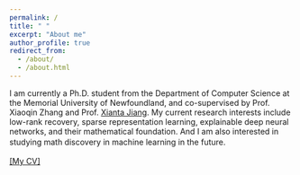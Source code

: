```yaml
---
permalink: /
title: " "
excerpt: "About me"
author_profile: true
redirect_from: 
  - /about/
  - /about.html
---
```


I am currently a Ph.D. student from the Department of Computer Science at the Memorial University of Newfoundland, and co-supervised by Prof. Xiaoqin Zhang and
Prof. [Xianta Jiang](https://www.cs.mun.ca/~xiantaj/). My current research interests include low-rank recovery, sparse representation learning, explainable deep neural networks, and their mathematical foundation. And I am also interested in studying math discovery in machine learning in the future. 　 

 

[[My CV]](https://github.com/jzheng20/jzheng20.github.io/tree/master/files/CV-JingjingZheng.pdf)　
 
